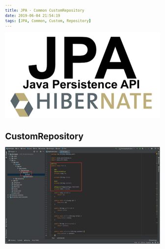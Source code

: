 ```yaml
---
title: JPA - Common CustomRepository
date: 2019-06-04 21:54:19
tags: [JPA, Common, Custom, Repository]
---
```


![images](/images/jpa/jpa.jpg)<br/>

# CustomRepository

![CustomRepository](/images/jpa/customrepository/cus1.png)